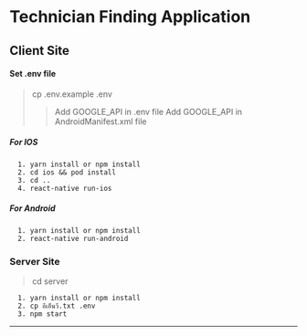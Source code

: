 # Technician Finding Application
## Client Site

#### Set .env file
> cp .env.example .env
>> Add GOOGLE_API in .env file
>> Add GOOGLE_API in AndroidManifest.xml file

##### For IOS
```
  1. yarn install or npm install
  2. cd ios && pod install
  3. cd ..
  4. react-native run-ios
```
##### For Android
```
  1. yarn install or npm install
  2. react-native run-android
```



### Server Site
> cd server
```
  1. yarn install or npm install 
  2. cp อีเอ็นวี.txt .env
  3. npm start
```
---
